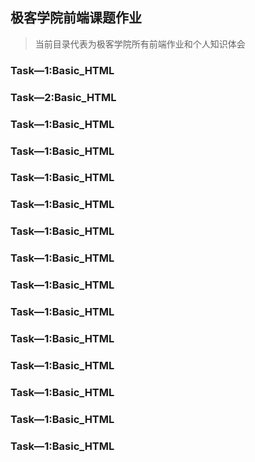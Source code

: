 ## 极客学院前端课题作业
>当前目录代表为极客学院所有前端作业和个人知识体会
### Task—1:Basic_HTML
### Task—2:Basic_HTML
### Task—1:Basic_HTML
### Task—1:Basic_HTML
### Task—1:Basic_HTML
### Task—1:Basic_HTML
### Task—1:Basic_HTML
### Task—1:Basic_HTML
### Task—1:Basic_HTML
### Task—1:Basic_HTML
### Task—1:Basic_HTML
### Task—1:Basic_HTML
### Task—1:Basic_HTML
### Task—1:Basic_HTML
### Task—1:Basic_HTML
